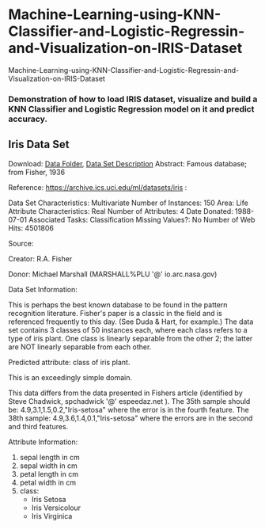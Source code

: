 # Machine-Learning-using-KNN-Classifier-and-Logistic-Regressin-and-Visualization-on-IRIS-Dataset
Machine-Learning-using-KNN-Classifier-and-Logistic-Regressin-and-Visualization-on-IRIS-Dataset

### Demonstration of how to load IRIS dataset, visualize and build a KNN Classifier and Logistic Regression model on it and predict accuracy.

## Iris Data Set
Download: [Data Folder](https://archive.ics.uci.edu/ml/machine-learning-databases/iris/), [Data Set Description](https://archive.ics.uci.edu/ml/machine-learning-databases/iris/iris.names)
Abstract: Famous database; from Fisher, 1936

Reference: https://archive.ics.uci.edu/ml/datasets/iris :

Data Set Characteristics:  Multivariate
Number of Instances: 150
Area: Life
Attribute Characteristics: Real
Number of Attributes: 4
Date Donated: 1988-07-01
Associated Tasks: Classification
Missing Values?: No
Number of Web Hits: 4501806

Source:

Creator:
R.A. Fisher

Donor:
Michael Marshall (MARSHALL%PLU '@' io.arc.nasa.gov)

Data Set Information:

This is perhaps the best known database to be found in the pattern recognition literature. Fisher's paper is a classic in the field and is referenced frequently to this day. (See Duda & Hart, for example.) The data set contains 3 classes of 50 instances each, where each class refers to a type of iris plant. One class is linearly separable from the other 2; the latter are NOT linearly separable from each other.

Predicted attribute: class of iris plant.

This is an exceedingly simple domain.

This data differs from the data presented in Fishers article (identified by Steve Chadwick, spchadwick '@' espeedaz.net ). The 35th sample should be: 4.9,3.1,1.5,0.2,"Iris-setosa" where the error is in the fourth feature. The 38th sample: 4.9,3.6,1.4,0.1,"Iris-setosa" where the errors are in the second and third features.


Attribute Information:

1. sepal length in cm
2. sepal width in cm
3. petal length in cm
4. petal width in cm
5. class:
    - Iris Setosa
    - Iris Versicolour
    - Iris Virginica
